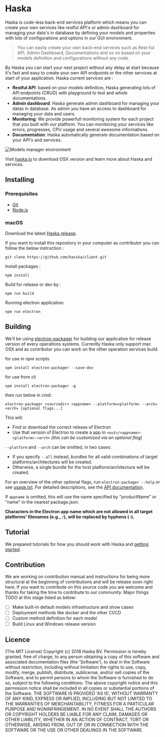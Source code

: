 # Haska
Haska is code-less back-end services platform which means you can create your own services like restful API's or admin dashboard for managing your data's in database by defining your models and properties with lots of configurations and options in our GUI environment.
> You can easily create your own back-end services such as Rest-ful API, Admin Dashboard, Documentations and so on based on your models definition and configurations without any code.
      
By Haska you can start your next project without any delay at start because it's fast and easy to create your own API endpoints or the other services at start of your application. Haska current services are :

 - **Restful API**: based on your models definition, Haska generating lots of API endpoints (CRUD) with playground to test and whole documentations.
 - **Admin dashboard**: Haska generate admin dashboard for managing your datas in database. As admin you have an access to dashboard for managing your data and users.
 - **Monitoring**: We provide powerfull monitoring system for each project that you built with our platform. You can monitoring your services like errors, progresses, CPU usage and several awesome informations.
 - **Documentation**: Haska automatically generate documentation based on your API's and services.

 
 

    

![Models manager environment](https://haska.io/images/screenshots/sc_1.jpg)

Visit [haska.io](https://haska.io/) to download OSX version and learn more about Haska and services.

## Installing

### Prerequisites

-   [Git](https://git-scm.com/)
- [Node.js](https://nodejs.org/en/download/)

### macOS
Download the latest  [Haska release](https://haska.io/download).    

If you want to install this repository in your computer as contributor you can follow the below instruction :

    git clone https://github.com/hasska/client.git   
Install packages :

    npm install
Build for release or dev by :

    npm run build
    
Running electron application:

    npm run electron

## Building
We’ll be using [electron-packager](https://github.com/electron-userland/electron-packager) for building our application for release version  of every operations systems. Currently Haska only support mac OSX and as contributor you can work on the other operation services build.

for use in npm scripts

    npm install electron-packager --save-dev

for use from cli

    npm install electron-packager -g

then run below in cmd:
```
electron-packager <sourcedir> <appname> --platform=<platform> --arch=<arch> [optional flags...]
```
This will:

-   Find or download the correct release of Electron
-   Use that version of Electron to create a app in  `<out>/<appname>-<platform>-<arch>`  _(this can be customized via an optional flag)_

`--platform`  and  `--arch`  can be omitted, in two cases:

-   If you specify  `--all`  instead, bundles for all valid combinations of target platforms/architectures will be created.
-   Otherwise, a single bundle for the host platform/architecture will be created.

For an overview of the other optional flags, run  `electron-packager --help`  or see  [usage.txt](https://github.com/electron-userland/electron-packager/blob/master/usage.txt). For detailed descriptions, see the  [API documentation](https://github.com/electron-userland/electron-packager/blob/master/docs/api.md).

If  `appname`  is omitted, this will use the name specified by "productName" or "name" in the nearest package.json.

**Characters in the Electron app name which are not allowed in all target platforms' filenames (e.g.,  `/`), will be replaced by hyphens (`-`).**

## Tutorial
We prepared tutorials for how you should work with Haska and [getting started](https://haska.gitbook.io/tutorial).

## Contribution
We are working on contribution manual and instructions for being more structural at the beginning of contributions and will be release soon right here. 
If you want to contribute on this source code you are welcome and thanks for taking the time to contribute to our community. Major things TODO at this stage listed as below:

 - [ ] Make built-in default models infrastructure and show cases
 - [ ] Deployment methods like docker and the other CI/CD
 - [ ] Custom method definition for each model
 - [ ] Build Linux and Windows release version

## Licence

(The MIT License) Copyright (c) 2018 Haska BV. Permission is hereby granted, free of charge, to any person obtaining a copy of this software and associated documentation files (the 'Software'), to deal in the Software without restriction, including without limitation the rights to use, copy, modify, merge, publish, distribute, sublicense, and/or sell copies of the Software, and to permit persons to whom the Software is furnished to do so, subject to the following conditions: The above copyright notice and this permission notice shall be included in all copies or substantial portions of the Software. THE SOFTWARE IS PROVIDED 'AS IS', WITHOUT WARRANTY OF ANY KIND, EXPRESS OR IMPLIED, INCLUDING BUT NOT LIMITED TO THE WARRANTIES OF MERCHANTABILITY, FITNESS FOR A PARTICULAR PURPOSE AND NONINFRINGEMENT. IN NO EVENT SHALL THE AUTHORS OR COPYRIGHT HOLDERS BE LIABLE FOR ANY CLAIM, DAMAGES OR OTHER LIABILITY, WHETHER IN AN ACTION OF CONTRACT, TORT OR OTHERWISE, ARISING FROM, OUT OF OR IN CONNECTION WITH THE SOFTWARE OR THE USE OR OTHER DEALINGS IN THE SOFTWARE.
